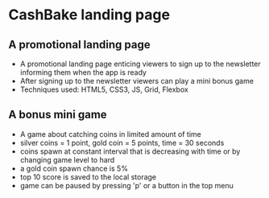 # CashBake landing page 

## A promotional landing page  

- A promotional landing page enticing viewers to sign up to the newsletter informing them when the app is ready
- After signing up to the newsletter viewers can play a mini bonus game  
- Techniques used: HTML5, CSS3, JS, Grid, Flexbox

## A bonus mini game 
- A game about catching coins in limited amount of time
- silver coins = 1 point, gold coin = 5 points, time = 30 seconds
- coins spawn at constant interval that is decreasing with time or by changing game level to hard
- a gold coin spawn chance is 5%
- top 10 score is saved to the local storage
- game can be paused by pressing 'p' or a button in the top menu
